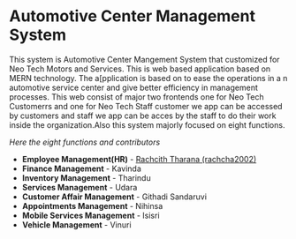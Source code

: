 # Automotive Center Management System

This system is Automotive Center Mangement System that customized for Neo Tech Motors and Services. This is web based application based on MERN technology. The a[pplication is based on to ease the operations in a n automotive service center and give better efficiency in management processes.
This web consist of major two frontends one for Neo Tech Customerrs and one for Neo Tech Staff customer we app can be accessed by customers and staff we app can be acces by the staff to do their work inside the organization.Also this system majorly focused on eight functions.

*Here the eight functions and contributors*


- **Employee Management(HR)** - [Rachcith Tharana (rachcha2002)](https://github.com/rachcha2002)
- **Finance Management** - Kavinda
- **Inventory Management** - Tharindu
- **Services Management** - Udara
- **Customer Affair Management** - Githadi Sandaruvi
- **Appointments Management** - Nihinsa
- **Mobile Services Management** - Isisri
- **Vehicle Management** - Vinuri

